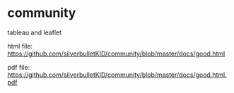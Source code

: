 # community
tableau and leaflet

html file:
https://github.com/silverbulletKID/community/blob/master/docs/good.html

pdf file:
https://github.com/silverbulletKID/community/blob/master/docs/good.html.pdf

